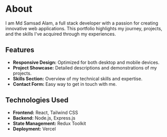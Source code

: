 <h1>About</h1>
<p>I am Md Samsad Alam, a full stack developer with a passion for creating innovative web applications. This portfolio highlights my journey, projects, and the skills I've acquired through my experiences.</p>

<h2>Features</h2>
<ul>
    <li><strong>Responsive Design:</strong> Optimized for both desktop and mobile devices.</li>
    <li><strong>Project Showcase:</strong> Detailed descriptions and demonstrations of my projects.</li>
    <li><strong>Skills Section:</strong> Overview of my technical skills and expertise.</li>
    <li><strong>Contact Form:</strong> Easy way to get in touch with me.</li>
</ul>

<h2>Technologies Used</h2>
<ul>
    <li><strong>Frontend:</strong> React, Tailwind CSS</li>
    <li><strong>Backend:</strong> Node.js, Express.js</li>
    <li><strong>State Management:</strong> Redux Toolkit</li>
    <li><strong>Deployment:</strong> Vercel</li>
</ul>

